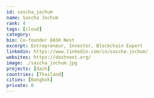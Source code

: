 ```yaml
---
id: sascha_jochum
name: Sascha Jochum
rank: 4
tags: [cloud]
category:
bio: Co-founder DASH Next
excerpt: Entrepreneur, Investor, Blockchain Expert
linkedin: https://www.linkedin.com/in/sascha-jochum/
websites: https://dashnext.org/
image: ./sascha_jochum.jpg
projects: [dash]
countries: [Thailand]
cities: [Bangkok]
private: 0
---
```

